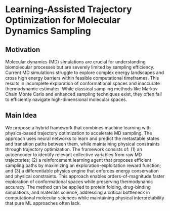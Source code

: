 # Learning-Assisted Trajectory Optimization for Molecular Dynamics Sampling

## Motivation
Molecular dynamics (MD) simulations are crucial for understanding biomolecular processes but are severely limited by sampling efficiency. Current MD simulations struggle to explore complex energy landscapes and cross high energy barriers within feasible computational timeframes. This results in incomplete exploration of conformational spaces and inaccurate thermodynamic estimates. While classical sampling methods like Markov Chain Monte Carlo and enhanced sampling techniques exist, they often fail to efficiently navigate high-dimensional molecular spaces.

## Main Idea
We propose a hybrid framework that combines machine learning with physics-based trajectory optimization to accelerate MD sampling. The approach uses neural networks to learn and predict the metastable states and transition paths between them, while maintaining physical constraints through trajectory optimization. The framework consists of: (1) an autoencoder to identify relevant collective variables from raw MD trajectories; (2) a reinforcement learning agent that proposes efficient sampling paths by maximizing an exploration-exploitation reward function; and (3) a differentiable physics engine that enforces energy conservation and physical constraints. This approach enables orders-of-magnitude faster exploration of conformational spaces while preserving thermodynamic accuracy. The method can be applied to protein folding, drug-binding simulations, and materials science, addressing a critical bottleneck in computational molecular sciences while maintaining physical interpretability that pure ML approaches often lack.